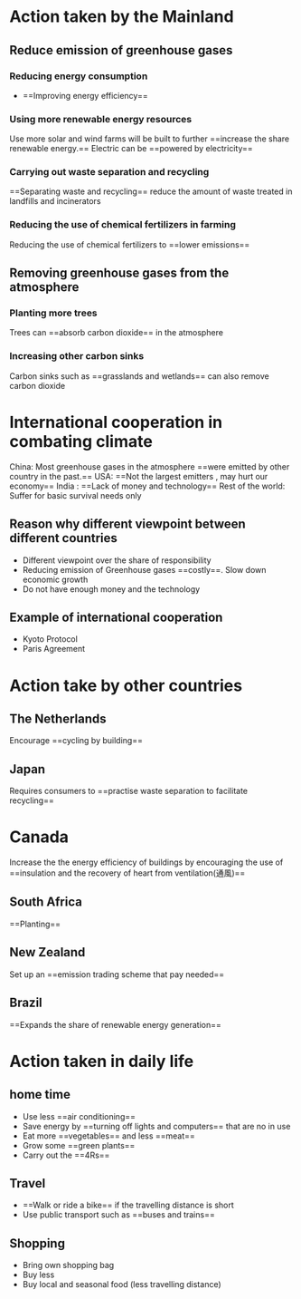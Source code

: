 # Action taken by the Mainland
## Reduce emission of greenhouse gases
### Reducing energy consumption
- ==Improving energy efficiency==
### Using more renewable energy resources
Use more solar and wind farms will be built to further ==increase the share renewable energy.==
Electric can be ==powered by electricity== 
### Carrying out waste separation and recycling
==Separating waste and recycling== reduce the amount of waste treated in landfills and incinerators
### Reducing the use of chemical fertilizers in farming
Reducing the use of chemical fertilizers to ==lower emissions==
## Removing greenhouse gases from the atmosphere
### Planting more trees 
Trees can ==absorb carbon dioxide== in the atmosphere
### Increasing other carbon sinks
Carbon sinks such as ==grasslands and wetlands== can also remove carbon dioxide

# International cooperation in combating climate 
China:
Most greenhouse gases in the atmosphere ==were emitted by other country in the past.==
USA:
==Not the largest emitters , may hurt our economy==
India :
==Lack of money and technology==
Rest of the world:
Suffer for basic survival needs only

## Reason why different viewpoint between different countries
- Different viewpoint over the share of responsibility
- Reducing emission of Greenhouse gases ==costly==. Slow down economic growth
- Do not have enough money and the technology

## Example of international cooperation
- Kyoto Protocol
- Paris Agreement

# Action take by other countries
## The Netherlands
Encourage ==cycling by building== 
## Japan
Requires consumers to ==practise waste separation to facilitate recycling== 
# Canada
Increase the the energy efficiency of buildings by encouraging the use of ==insulation and the recovery of heart from ventilation(通風)==
## South Africa
==Planting== 
## New Zealand
Set up an ==emission trading scheme that pay needed==

## Brazil
==Expands the share of renewable energy generation==
# Action taken in daily life

## home time
- Use less ==air conditioning== 
- Save energy by ==turning off lights and computers== that are no in use 
- Eat more ==vegetables== and less ==meat==
- Grow some ==green plants== 
- Carry out the ==4Rs==

## Travel
- ==Walk or ride a bike== if the travelling distance is short 
- Use public transport such as ==buses and trains==

## Shopping
- Bring own shopping bag
- Buy less
- Buy local and seasonal food (less travelling distance)